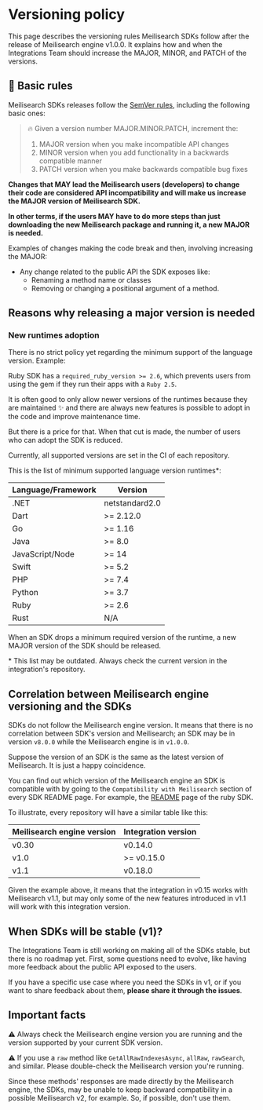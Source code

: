 # Versioning policy

This page describes the versioning rules Meilisearch SDKs follow after the release of Meilisearch engine v1.0.0. It explains how and when the Integrations Team should increase the MAJOR, MINOR, and PATCH of the versions.

## 🤖 Basic rules

Meilisearch SDKs releases follow the [SemVer rules](https://semver.org/), including the following basic ones:

> 🔥 Given a version number MAJOR.MINOR.PATCH, increment the:
>
> 1. MAJOR version when you make incompatible API changes
> 2. MINOR version when you add functionality in a backwards compatible manner
> 3. PATCH version when you make backwards compatible bug fixes


**Changes that MAY lead the Meilisearch users (developers) to change their code are considered API incompatibility and will make us increase the MAJOR version of Meilisearch SDK.**

**In other terms, if the users MAY have to do more steps than just downloading the new Meilisearch package and running it, a new MAJOR is needed.**

Examples of changes making the code break and then, involving increasing the MAJOR:

- Any change related to the public API the SDK exposes like:
    - Renaming a method name or classes
    - Removing or changing a positional argument of a method.

## Reasons why releasing a major version is needed

### New runtimes adoption

There is no strict policy yet regarding the minimum support of the language version. Example:

Ruby SDK has a `required_ruby_version >= 2.6`, which prevents users from using the gem if they run their apps with a `Ruby 2.5`.

It is often good to only allow newer versions of the runtimes because they are maintained :sparkles: and there are always new features is possible to adopt in the code and improve maintenance time.

But there is a price for that. When that cut is made, the number of users who can adopt the SDK is reduced.

Currently, all supported versions are set in the CI of each repository.

This is the list of minimum supported language version runtimes*:

| Language/Framework | Version |
| ------------------ | ------- |
| .NET | netstandard2.0 |
| Dart | >= 2.12.0 |
| Go | >= 1.16 |
| Java | >= 8.0 |
| JavaScript/Node | >= 14 |
| Swift | >= 5.2 |
| PHP | >= 7.4 |
| Python | >= 3.7 |
| Ruby | >= 2.6 |
| Rust | N/A |

When an SDK drops a minimum required version of the runtime, a new MAJOR version of the SDK should be released.

\* This list may be outdated. Always check the current version in the integration's repository.

## Correlation between Meilisearch engine versioning and the SDKs

SDKs do not follow the Meilisearch engine version. It means that there is no correlation between SDK's version and Meilisearch; an SDK may be in version `v8.0.0` while the Meilisearch engine is in `v1.0.0`.

Suppose the version of an SDK is the same as the latest version of Meilisearch. It is just a happy coincidence.

You can find out which version of the Meilisearch engine an SDK is compatible with by going to the `Compatibility with Meilisearch` section of every SDK README page. For example, the [README](https://github.com/meilisearch/meilisearch-ruby/#-compatibility-with-meilisearch) page of the ruby SDK.

To illustrate, every repository will have a similar table like this:

| Meilisearch engine version | Integration version |
| -------------------------- | ------------------- |
| v0.30 | v0.14.0 |
| v1.0 | >= v0.15.0 |
| v1.1 | v0.18.0 |

Given the example above, it means that the integration in v0.15 works with Meilisearch v1.1, but may only some of the new features introduced in v1.1 will work with this integration version.

## When SDKs will be stable (v1)?

The Integrations Team is still working on making all of the SDKs stable, but there is no roadmap yet. First, some questions need to evolve, like having more feedback about the public API exposed to the users.

If you have a specific use case where you need the SDKs in v1, or if you want to share feedback about them, **please share it through the issues**.

## Important facts

:warning: Always check the Meilisearch engine version you are running and the version supported by your current SDK version.

:warning: If you use a `raw` method like `GetAllRawIndexesAsync`, `allRaw`, `rawSearch`, and similar. Please double-check the Meilisearch version you're running.

Since these methods' responses are made directly by the Meilisearch engine, the SDKs, may be unable to keep backward compatibility in a possible Meilisearch v2, for example. So, if possible, don't use them.
